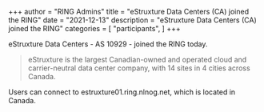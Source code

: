 +++
author = "RING Admins"
title = "eStruxture Data Centers (CA) joined the RING"
date = "2021-12-13"
description = "eStruxture Data Centers (CA) joined the RING"
categories = [
    "participants",
]
+++

eStruxture Data Centers - AS 10929 - joined the RING today.

> eStruxture is the largest Canadian-owned and operated cloud and carrier-neutral data center company, with 14 sites in 4 cities across Canada.

Users can connect to estruxture01.ring.nlnog.net, which is located in Canada.
